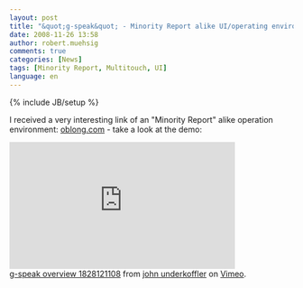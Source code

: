 ```yaml
---
layout: post
title: "&quot;g-speak&quot; - Minority Report alike UI/operating environment"
date: 2008-11-26 13:58
author: robert.muehsig
comments: true
categories: [News]
tags: [Minority Report, Multitouch, UI]
language: en
---
```

{% include JB/setup %}
<p>I received a very interesting link of an &quot;Minority Report&quot; alike operation environment: <a target="_blank" href="http://oblong.com/">oblong.com</a> - take a look at the demo:</p>  <p><embed height="225" type="application/x-shockwave-flash" width="400" src="http://vimeo.com/moogaloop.swf?clip_id=2229299&amp;server=vimeo.com&amp;show_title=1&amp;show_byline=1&amp;show_portrait=0&amp;color=&amp;fullscreen=1" allowfullscreen="true" allowscriptaccess="always" />     <br /><a href="http://vimeo.com/2229299">g-speak overview 1828121108</a> from <a href="http://vimeo.com/user922585">john underkoffler</a> on <a href="http://vimeo.com">Vimeo</a>. </p>
